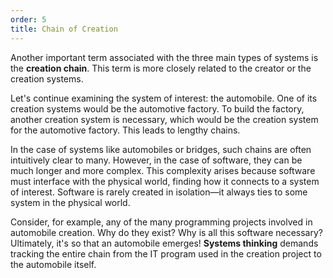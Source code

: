 ```yaml
---
order: 5
title: Chain of Creation
---
```


Another important term associated with the three main types of systems is the **creation chain**. This term is more closely related to the creator or the creation systems.

Let's continue examining the system of interest: the automobile. One of its creation systems would be the automotive factory. To build the factory, another creation system is necessary, which would be the creation system for the automotive factory. This leads to lengthy chains.

In the case of systems like automobiles or bridges, such chains are often intuitively clear to many. However, in the case of software, they can be much longer and more complex. This complexity arises because software must interface with the physical world, finding how it connects to a system of interest. Software is rarely created in isolation—it always ties to some system in the physical world.

Consider, for example, any of the many programming projects involved in automobile creation. Why do they exist? Why is all this software necessary? Ultimately, it's so that an automobile emerges! **Systems thinking** demands tracking the entire chain from the IT program used in the creation project to the automobile itself.